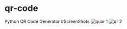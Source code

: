 # qr-code
Python QR Code Generator
#ScreenShots
![quar 1](https://github.com/kadirakdirin1/qr-code/assets/147941717/fcb1a20a-3d97-426b-acd9-37e218976a7c)
![qr 2](https://github.com/kadirakdirin1/qr-code/assets/147941717/792e7577-29c8-4e5e-b2d2-26bdc8b5f7ae)

